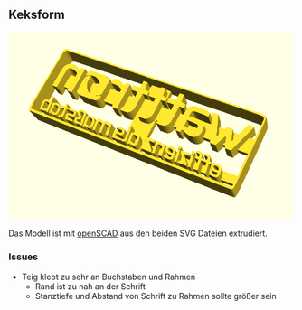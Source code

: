 ## Keksform

![](img/keksform.png)

Das Modell ist mit [openSCAD](http://www.openscad.org/) aus den beiden SVG Dateien extrudiert.

### Issues

* Teig klebt zu sehr an Buchstaben und Rahmen
	* Rand ist zu nah an der Schrift
	* Stanztiefe und Abstand von Schrift zu Rahmen sollte größer sein 
